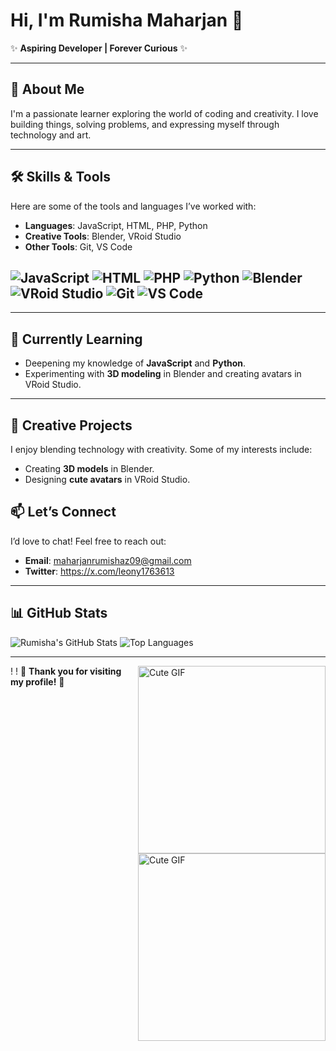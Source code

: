 # Hi, I'm Rumisha Maharjan 🌸

✨ **Aspiring Developer | Forever Curious** ✨

---

## 🌸 **About Me**
I'm a passionate learner exploring the world of coding and creativity. I love building things, solving problems, and expressing myself through technology and art.

---

## 🛠️ **Skills & Tools**
Here are some of the tools and languages I’ve worked with:

- **Languages**: JavaScript, HTML, PHP, Python
- **Creative Tools**: Blender, VRoid Studio
- **Other Tools**: Git, VS Code
 
![JavaScript](https://img.shields.io/badge/JavaScript-F7DF1E?style=for-the-badge&logo=javascript&logoColor=black)
![HTML](https://img.shields.io/badge/HTML-E34F26?style=for-the-badge&logo=html5&logoColor=white)
![PHP](https://img.shields.io/badge/PHP-777BB4?style=for-the-badge&logo=php&logoColor=white)
![Python](https://img.shields.io/badge/Python-3776AB?style=for-the-badge&logo=python&logoColor=white)
![Blender](https://img.shields.io/badge/Blender-F5792A?style=for-the-badge&logo=blender&logoColor=white)
![VRoid Studio](https://img.shields.io/badge/VRoid_Studio-FF66AA?style=for-the-badge&logo=vroid&logoColor=white)
![Git](https://img.shields.io/badge/Git-F05032?style=for-the-badge&logo=git&logoColor=white)
![VS Code](https://img.shields.io/badge/VS_Code-007ACC?style=for-the-badge&logo=visual-studio-code&logoColor=white)
---

---

## 🌱 **Currently Learning**
- Deepening my knowledge of **JavaScript** and **Python**.                                   
- Experimenting with **3D modeling** in Blender and creating avatars in VRoid Studio.

---                                                                                                

## 🎨 **Creative Projects**
I enjoy blending technology with creativity. Some of my interests include:
- Creating **3D models** in Blender.
- Designing **cute avatars** in VRoid Studio.

## 📫 **Let’s Connect**
I’d love to chat! Feel free to reach out:

- **Email**: maharjanrumishaz09@gmail.com
- **Twitter**: https://x.com/leony1763613

---

## 📊 **GitHub Stats**
![Rumisha's GitHub Stats](https://github-readme-stats.vercel.app/api?username=WrenBlossom&show_icons=true&theme=pink&hide_border=true)
![Top Languages](https://github-readme-stats.vercel.app/api/top-langs/?username=WrenBlossom&layout=compact&theme=pink&hide_border=true)

---
!<img src="https://www.icegif.com/wp-content/uploads/2023/05/icegif-190.gif" alt="Cute GIF" width="300" style="float: right; margin-left: 10px;">
!<img src="https://www.icegif.com/wp-content/uploads/2024/10/cute-icegif-8.gif" alt="Cute GIF" width="300" style="float: right; margin-left: 10px;">
🌸 **Thank you for visiting my profile!** 🌸

